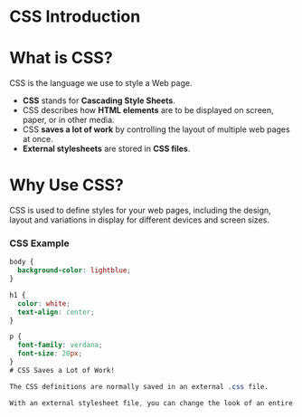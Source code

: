 # CSS Introduction

# What is CSS?
CSS is the language we use to style a Web page.

- **CSS** stands for **Cascading Style Sheets**.
- CSS describes how **HTML elements** are to be displayed on screen, paper, or in other media.
- CSS **saves a lot of work** by controlling the layout of multiple web pages at once.
- **External stylesheets** are stored in **CSS files**.

# Why Use CSS?
CSS is used to define styles for your web pages, including the design, layout and variations in display for different devices and screen sizes.

### CSS Example

```css
body {
  background-color: lightblue;
}

h1 {
  color: white;
  text-align: center;
}

p {
  font-family: verdana;
  font-size: 20px;
}
# CSS Saves a Lot of Work!

The CSS definitions are normally saved in an external .css file.

With an external stylesheet file, you can change the look of an entire website by changing just one file!


